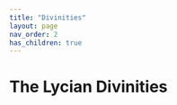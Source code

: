 ```yaml
---
title: "Divinities"
layout: page
nav_order: 2
has_children: true
---
```


# The Lycian Divinities



